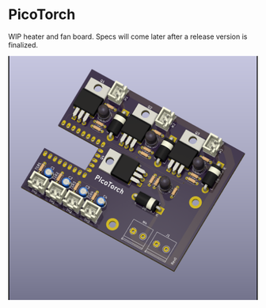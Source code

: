 # PicoTorch

WIP heater and fan board. Specs will come later after a release version is finalized.

![Board](images/rev0.png)

